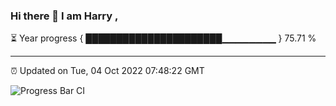 ### Hi there 👋 I am Harry , 

⏳ Year progress { ██████████████████████▁▁▁▁▁▁▁▁ } 75.71 %

---

⏰ Updated on Tue, 04 Oct 2022 07:48:22 GMT

![Progress Bar CI](https://github.com/duykhang68/duykhang68/workflows/Progress%20Bar%20CI/badge.svg)

